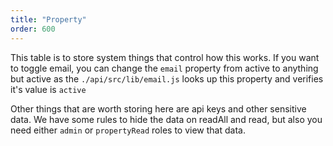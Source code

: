 ```yaml
---
title: "Property"
order: 600
---
```

This table is to store system things that control how this works.  If you want to toggle email, you can change the `email` property from active to anything but active as the `./api/src/lib/email.js` looks up this property and verifies it's value is `active`

Other things that are worth storing here are api keys and other sensitive data.  We have some rules to hide the data on readAll and read, but also you need either `admin` or `propertyRead` roles to view that data.